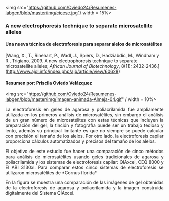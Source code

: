 
<img src="https://github.com/Oviedo24/Resumenes-labgen/blob/master/img/cicese.jpg"/ width = 15%>

### A new electrophoresis technique to separate microsatellite alleles
#### Una nueva técnica de electroforesis para separar alelos de microsatélites
[Wang, X., T., Rinehart, P., Wadl, J., Spiers, D., Hadziabdic, M., Windham y R., Trigiano. 2009. A new electrophoresis technique to separate microsatellite alleles; *African Journal of Biotechnology*, 8(11): 2432-2436.] (http://www.ajol.info/index.php/ajb/article/view/60628)
#### Resumen por: Priscila Oviedo Velázquez
<img src="https://github.com/Oviedo24/Resumenes-labgen/blob/master/img/Imagen-animada-Almeja-04.gif" / width = 10%>

<p align="justify"> La electroforesis en geles de agarosa y poliacrilamida fue ampliamente utilizada en los primeros análisis de microsatélites, sin embargo el análisis de un gran número de microsatélites con estas técnicas que incluyen la preparación del gel, la tinción y fotografía puede ser un trabajo tedioso y lento, además su principal limitante es que no siempre se puede calcular con precisión el tamaño de los alelos. Por otro lado, la electroforesis capilar proporciona cálculos automatizados y precisos del tamaño de los alelos.</p> 

<p align="justify"> El objetivo de este estudio fue hacer una comparación de cinco métodos para análisis de microsatélites usando geles tradicionales de agarosa y poliacrilamida y los sistemas de electroforesis capilar: QIAxcel, CEQ 8000 y El ABI 3130xl. Para comparar estos cinco sistemas de electroforesis se utilizaron microsatélites de *Cornus florida*

<p align="justify"> En la figura se muestra una comparación de las imágenes de gel obtenidas de la electroforesis de agarosa y poliacrilamida y la imagen construida digitalmente del Sistema QIAxcel.</p>
